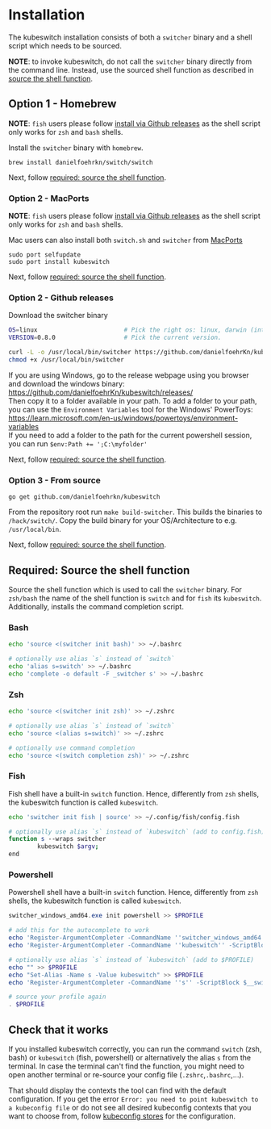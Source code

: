 # Installation

The kubeswitch installation consists of both a `switcher` binary and a shell script which needs to be sourced.

**NOTE**: to invoke kubeswitch, do not call the `switcher` binary directly from the command line. 
Instead, use the sourced shell function as described in [source the shell function](#required-source-the-shell-function).

## Option 1 - Homebrew
**NOTE**: `fish` users please follow [install via Github releases](#option-2---github-releases) as the shell script only works for `zsh` and `bash` shells.

Install the `switcher` binary with `homebrew`.
```
brew install danielfoehrkn/switch/switch
```

Next, follow [required: source the shell function](#required-source-the-shell-function).

### Option 2 - MacPorts
**NOTE**: `fish` users please follow [install via Github releases](#option-2---github-releases) as the shell script only works for `zsh` and `bash` shells.

Mac users can also install both `switch.sh` and `switcher` from [MacPorts](https://www.macports.org)
```
sudo port selfupdate
sudo port install kubeswitch
```

Next, follow [required: source the shell function](#required-source-the-shell-function).

### Option 2 - Github releases

Download the switcher binary
```sh
OS=linux                        # Pick the right os: linux, darwin (intel only)
VERSION=0.8.0                   # Pick the current version.

curl -L -o /usr/local/bin/switcher https://github.com/danielfoehrKn/kubeswitch/releases/download/${VERSION}/switcher_${OS}_amd64
chmod +x /usr/local/bin/switcher
```
If you are using Windows, go to the release webpage using you browser and download the windows binary: <https://github.com/danielfoehrKn/kubeswitch/releases/>\
Then copy it to a folder available in your path. To add a folder to your path, you can use the ``Environment Variables`` tool for the Windows' PowerToys: <https://learn.microsoft.com/en-us/windows/powertoys/environment-variables>\
If you need to add a folder to the path for the current powershell session, you can run ``$env:Path += ';C:\myfolder'``



Next, follow [required: source the shell function](#required-source-the-shell-function).

### Option 3 - From source

```
go get github.com/danielfoehrkn/kubeswitch
```

From the repository root run `make build-switcher`.
This builds the binaries to `/hack/switch/`.
Copy the build binary for your OS/Architecture to e.g. `/usr/local/bin`.

Next, follow [required: source the shell function](#required-source-the-shell-function).

## Required: Source the shell function

Source the shell function which is used to call the `switcher` binary. 
For `zsh/bash` the name of the shell function is `switch` and for `fish` its `kubeswitch`.
Additionally, installs the command completion script.

### Bash

```sh
echo 'source <(switcher init bash)' >> ~/.bashrc

# optionally use alias `s` instead of `switch`
echo 'alias s=switch' >> ~/.bashrc
echo 'complete -o default -F _switcher s' >> ~/.bashrc
```
### Zsh
```sh
echo 'source <(switcher init zsh)' >> ~/.zshrc

# optionally use alias `s` instead of `switch`
echo 'source <(alias s=switch)' >> ~/.zshrc

# optionally use command completion
echo 'source <(switch completion zsh)' >> ~/.zshrc
```
### Fish
Fish shell have a built-in `switch` function. Hence, differently from `zsh` shells, the kubeswitch function is called `kubeswitch`.
```sh
echo 'switcher init fish | source' >> ~/.config/fish/config.fish

# optionally use alias `s` instead of `kubeswitch` (add to config.fish)
function s --wraps switcher
        kubeswitch $argv;
end
```
### Powershell
Powershell shell have a built-in `switch` function. Hence, differently from `zsh` shells, the kubeswitch function is called `kubeswitch`.

```powershell
switcher_windows_amd64.exe init powershell >> $PROFILE

# add this for the autocomplete to work
echo 'Register-ArgumentCompleter -CommandName ''switcher_windows_amd64'' -ScriptBlock $__switcherCompleterBlock' >> $PROFILE
echo 'Register-ArgumentCompleter -CommandName ''kubeswitch'' -ScriptBlock $__switcherCompleterBlock' >> $PROFILE

# optionally use alias `s` instead of `kubeswitch` (add to $PROFILE)
echo "" >> $PROFILE
echo "Set-Alias -Name s -Value kubeswitch" >> $PROFILE
echo 'Register-ArgumentCompleter -CommandName ''s'' -ScriptBlock $__switcherCompleterBlock' >> $PROFILE

# source your profile again
. $PROFILE
```

## Check that it works

If you installed kubeswitch correctly, you can run the command `switch` (zsh, bash) or `kubeswitch` (fish, powershell) or alternatively the alias `s` from the terminal.
In case the terminal can't find the function, you might need to open another terminal or re-source your config file (`.zshrc`,`.bashrc`,...).

That should display the contexts the tool can find with the default configuration.
If you get the error `Error: you need to point kubeswitch to a kubeconfig file` or do not see all
desired kubeconfig contexts that you want to choose from, follow
[kubeconfig stores](kubeconfig_stores.md) for the configuration.
